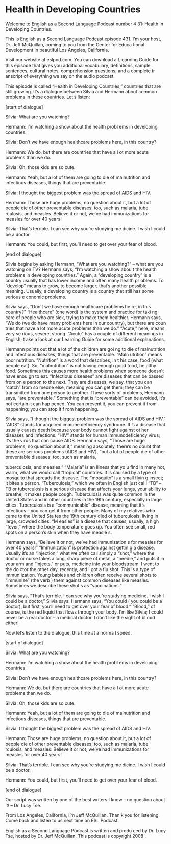 # Health in Developing Countries

Welcome to English as a Second Language Podcast number 4 31: Health in Developing Countries.

This is English as a Second Language Podcast episode 431.  I’m your host, Dr. Jeff McQuillan, coming to you from the Center for Educa tional Development in beautiful Los Angeles, California.

Visit our website at eslpod.com.  You can download a L earning Guide for this episode that gives you additional vocabulary, definitions, sample sentences, cultural notes, comprehension questions, and a complete tr anscript of everything we say on the audio podcast.

This episode is called “Health in Developing Countries,”  countries that are still growing.  It’s a dialogue between Silvia and Hermann about common problems in these countries.  Let’s listen:

[start of dialogue]

Silvia:  What are you watching?

Hermann:  I’m watching a show about the health probl ems in developing countries.

Silvia:  Don’t we have enough healthcare problems here,  in this country?

Hermann:  We do, but there are countries that have a l ot more acute problems than we do.

Silvia:  Oh, those kids are so cute.

Hermann:  Yeah, but a lot of them are going to die of malnutrition and infectious diseases, things that are preventable.

Silvia:  I thought the biggest problem was the spread of AIDS and HIV.

Hermann:  Those are huge problems, no question about it, but a lot of people die of other preventable diseases, too, such as malaria, tube rculosis, and measles. Believe it or not, we’ve had immunizations for measles for over 40 years!

 Silvia:  That’s terrible.  I can see why you’re studying me dicine.  I wish I could be a doctor.

Hermann:  You could, but first, you’ll need to get over  your fear of blood.

[end of dialogue]

Silvia begins by asking Hermann, “What are you watching?” – what are you watching on TV?  Hermann says, “I’m watching a show abou t the health problems in developing countries.”  Again, a “developing  country” is a country usually that has lower income and often many health pr oblems.  To “develop” means to grow, to become larger; that’s another possible  meaning.  Usually, a developing country is a country that still has some serious e conomic problems.

Silvia says, “Don’t we have enough healthcare problems he re, in this country?” “Healthcare” (one word) is the system and practice for taki ng care of people who are sick, trying to make them healthier.  Hermann says, “We  do (we do have many problems here in our country), but there are coun tries that have a lot more acute problems than we do.”  “Acute,” here, means very se rious, severe, strong. “Acute” has a couple of different meanings in English; t ake a look at our Learning Guide for some additional explanations.

Hermann points out that a lot of the children are goi ng to die of malnutrition and infectious diseases, things that are preventable.  “Maln utrition” means poor nutrition.  “Nutrition” is a word that describes, in t his case, food (what people eat). So, “malnutrition” is not having enough good food, he althy food.  Sometimes this causes more health problems when someone doesn’t have enou gh to eat. “Infectious diseases” are diseases that can be passed from on e person to the next.  They are diseases, we say, that you can “catch” from so meone else, meaning you can get them; they can be transmitted from  one person to another. These sorts of problems, Hermann says, “are preventable.”  Something that is “preventable” can be avoided, it’s not certain it can hap pened.  You can prevent it, you can prevent it from happening; you can stop it f rom happening.

Silvia says, “I thought the biggest problem was the spread  of AIDS and HIV.” “AIDS” stands for acquired immune deficiency syndrome.  It ’s a disease that usually causes death because your body cannot fight against ot her diseases and infections.  “HIV” stands for human immunodeficiency virus; it’s the virus that can cause AIDS.  Hermann says, “Those are huge problems, no question about it,” meaning absolutely, there’s no doubt that these are ser ious problems (AIDS and HIV), “but a lot of people die of other preventable diseases, too, such as malaria,

 tuberculosis, and measles.”  “Malaria” is an illness that yo u find in many hot, warm, what we would call “tropical” countries.  It is cau sed by a type of mosquito that spreads the disease.  The “mosquito” is a small flyin g insect; it bites a person.  “Tuberculosis,” which we often in English just cal l “TB” – TB or tuberculosis is a serious disease that affects your lungs, your  ability to breathe; it makes people cough.  Tuberculosis was quite common in the United States and in other countries in the 19th century, especially in large cities.  Tuberculosis is a “communicable” disease, meaning that it’s infectious – you can get it from other people.  Many of my relatives who came to the United Sta tes the 19th century died of tuberculosis, living in large, crowded cities.  “M easles” is a disease that causes, usually, a high “fever,” where the body temperatur e goes up.  You often see small, red spots on a person’s skin when they have measle s.

Hermann says, “Believe it or not, we’ve had immunization s for measles for over 40 years!”  “Immunization” is protection against gettin g a disease.  Usually it’s an “injection,” what we often call simply a “shot,” where the doctor or nurse takes a long, sharp piece of metal, a “needle,” and puts it in  your arm and “injects,” or puts, medicine into your bloodstream.  I went to the do ctor the other day, recently, and I got a flu shot.  This is a type of immun ization.  Young babies and children often receive several shots to “immunize” (the verb ) them against common diseases like measles.  Sometimes we describe these shot s as “vaccinations.”

Silvia says, “That’s terrible.  I can see why you’re studying medicine.  I wish I could be a doctor,” Silvia says.  Hermann says, “You could ( you could be a doctor), but first, you’ll need to get over your fear of  blood.”  “Blood,” of course, is the red liquid that flows through your body.  I’m like  Silvia; I could never be a real doctor – a medical doctor.  I don’t like the sight of bl ood either!

Now let’s listen to the dialogue, this time at a norma l speed.

[start of dialogue]

Silvia:  What are you watching?

Hermann:  I’m watching a show about the health probl ems in developing countries.

Silvia:  Don’t we have enough healthcare problems here,  in this country?

 Hermann:  We do, but there are countries that have a l ot more acute problems than we do.

Silvia:  Oh, those kids are so cute.

Hermann:  Yeah, but a lot of them are going to die of malnutrition and infectious diseases, things that are preventable.

Silvia:  I thought the biggest problem was the spread of AIDS and HIV.

Hermann:  Those are huge problems, no question about it, but a lot of people die of other preventable diseases, too, such as malaria, tube rculosis, and measles. Believe it or not, we’ve had immunizations for measles for over 40 years!

Silvia:  That’s terrible.  I can see why you’re studying me dicine.  I wish I could be a doctor.

Hermann:  You could, but first, you’ll need to get over  your fear of blood.

[end of dialogue]

Our script was written by one of the best writers I know –  no question about it! – Dr. Lucy Tse.

From Los Angeles, California, I’m Jeff McQuillan.  Than k you for listening.  Come back and listen to us next time on ESL Podcast.

English as a Second Language Podcast is written and produ ced by Dr. Lucy Tse, hosted by Dr. Jeff McQuillan.  This podcast is copyright 2008 .

